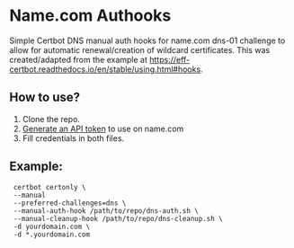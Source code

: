 # Name.com Authooks
Simple Certbot DNS manual auth hooks for name.com dns-01 challenge to allow for automatic renewal/creation of wildcard certificates. This was created/adapted from the example at https://eff-certbot.readthedocs.io/en/stable/using.html#hooks.

## How to use?
1. Clone the repo.
2. [Generate an API token](https://www.name.com/support/articles/360007597874-signing-up-for-api-access) to use on name.com
3. Fill credentials in both files.


## Example:

```
 certbot certonly \
 --manual
 --preferred-challenges=dns \
 --manual-auth-hook /path/to/repo/dns-auth.sh \
 --manual-cleanup-hook /path/to/repo/dns-cleanup.sh \
 -d yourdomain.com \
 -d *.yourdomain.com
 ```
